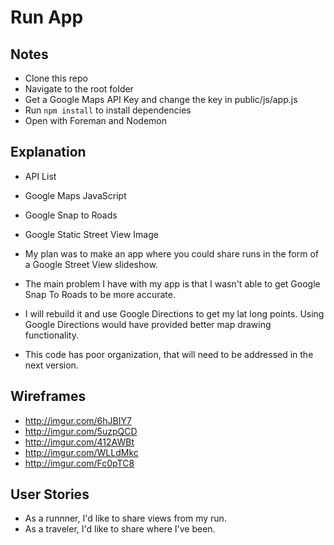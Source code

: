 # Run App

## Notes

* Clone this repo
* Navigate to the root folder
* Get a Google Maps API Key and change the key in public/js/app.js
* Run `npm install` to install dependencies
* Open with Foreman and Nodemon 

## Explanation

* API List
* Google Maps JavaScript
* Google Snap to Roads
* Google Static Street View Image

* My plan was to make an app where you could share runs in the form of a Google Street View slideshow.
* The main problem I have with my app is that I wasn't able to get Google Snap To Roads to be more accurate.
* I will rebuild it and use Google Directions to get my lat long points. Using Google Directions would have provided better map drawing functionality.
* This code has poor organization, that will need to be addressed in the next version.

## Wireframes

* http://imgur.com/6hJBIY7
* http://imgur.com/5uzpQCD
* http://imgur.com/412AWBt
* http://imgur.com/WLLdMkc
* http://imgur.com/Fc0pTC8

## User Stories

* As a runnner, I'd like to share views from my run.
* As a traveler, I'd like to share where I've been.
